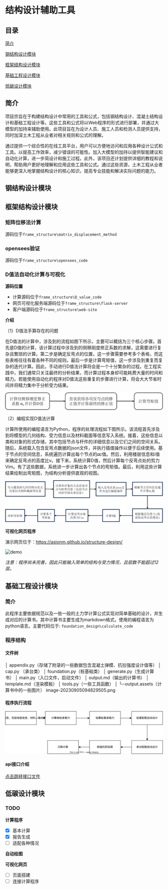 # 结构设计辅助工具

## 目录

[简介](#简介) 

[钢结构设计模块](#钢结构设计模块) 

[框架结构设计模块](#框架结构设计模块) 

[基础工程设计模块](#基础工程设计模块)

[低碳设计模块](#低碳设计模块)

## 简介

项目宗旨在于构建结构设计中常用的工具和公式，包括钢结构设计、混凝土结构设计和基础工程设计等。这些工具和公式将以Web程序的形式进行部署，并通过大模型的加持来辅助使用。此项目旨在为设计人员、施工人员和检测人员提供支持，同时加深土木工程从业者对相关规则和公式的理解。

通过提供一个综合性的在线工具平台，用户可以方便地访问和应用各种设计公式和工具。以提高工作效率，减少错误的可能性。加入大模型的加持以提供智能建议和自动化计算，进一步简设计和施工过程。此外，该项目还计划提供详细的教程和说明，帮助用户更好地理解和应用这些工具和公式。通过这些资源，土木工程从业者能够更深入地掌握结构设计的核心知识，提高专业技能和解决实际问题的能力。

## 钢结构设计模块









## 框架结构设计模块

### 矩阵位移法计算

源码位于`frame_structure\matrix_displacement_method`

### opensees验证

源码位于`frame_structure\opensees_code`

### D值法自动化计算与可视化

**源码位置**

* 计算源码位于`frame_structure\D_value_code`
* 网页可视化服务端源码位于`frame_structure\flask-server`
* 客户端源码位于`frame_structure\web-site`

**介绍**

（1）D值法手算存在的问题

在D值法的计算中，涉及到的流程如图下所示，主要可以概括为三个核心步骤。首先是D值的计算，该计算过程中涉及到的侧移刚度修正系数的求解，这需要进行复杂且繁琐的计算。第二步是确定反弯点的位置，这一步骤需要参考多个表格，而这些表格往往有着各种不同的规则。最后一步是计算弯矩值，这一步涉及到重复而复杂的迭代计算。因此，手动进行D值法计算将会是一个十分繁杂的过程。在工程实践中，我们通常只关注最终的分析结果，而计算过程本身却可能耗费大量的时间和精力。若能使用自动化的程序对D值法这些重复的步骤进行计算，将会大大节省时间并将精力集中于分析受力结果。

![img](https://github.com/Asionm/structure-design/blob/main/README.assets/clip_image002.png)

（2）编程实现D值法计算

计算所使用的编程语言为Python，程序的处理流程如下图所示。该流程首先涉及到将模型的几何结构、受力信息以及材料截面等信息写入系统。接着，这些信息以类和对象的形式存储，其中包括节点与杆件的详细信息以及它们之间的空间关系。随后，系统载入包含反弯点数据的json文件，并执行插值操作以便于后续使用。基于节点的空间信息，系统遍历计算出每个节点的𝛼𝑐值。然后，利用楼层信息和i值来确定反弯点的高度比v。接下来，系统计算D值，然后计算每个反弯点处的剪力Vim。有了这些数据，系统进一步计算出各个节点的弯矩值。最后，利用这些计算结果绘制出弯矩图，为结构分析提供直观的视图。

![img](https://github.com/Asionm/structure-design/blob/main/README.assets/clip_image002-17024619459071.png)

**可视化网页程序**

演示网页位于：https://asionm.github.io/structure-design/

![demo](https://github.com/Asionm/structure-design/blob/main/README.assets/demo.gif)

*注意：程序尚未完善，因此只能输入简单的结构与受力情况，且层数不能超过12层。*







## 基础工程设计模块

### 简介

此程序主要依据规范以及一些一般的土力学计算公式实现对简单基础的设计，并生成对应的计算书。其中计算书主要生成为markdown格式，使用的编程语言为python语言。主要代码位于: `foundation_design\calculate_code`

### 程序结构

#### 文件树

│  appendix.py（存储了附录的一些数据包含混凝土弹模、抗拉强度设计值等）
│  cap.py （承台类）
│  foundation.py（桩基础类）
│  generate.py（生成计算书）
│  main.py（入口文件，启动文件）
│  output.md（输出的计算书）
│  template.md（渲染模板）
│  tools.py（一些工具函数）
│
└─output.assets（计算书中的一些图片）
        image-20230905094829505.png

#### 程序执行流程

![程序流程](https://github.com/Asionm/structure-design/blob/main/README.assets/程序流程.svg)

#### api接口介绍

[点击跳转接口文件](docs/foundation_design.md)





## 低碳设计模块



### TODO  

**计算程序**  

- [x] 基本计算  
- [x] 报告生成  
- [ ] 适配各种情况

**自动绘图**

**可视化网页** 

- [ ] 页面搭建
- [ ] 连接计算程序
